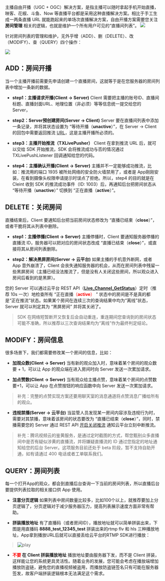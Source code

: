 主播自由开播（UGC + OGC）解决方案，是指主播可以随时拿起手机开始直播，映客、花椒、斗鱼、Now 等直播平台都是采用这种直播解决方案。相比于手工生成一两条直播 URL 就能跑起来的单场次直播解决方案，自由开播方案需要您关注 **房间管理** 相关的逻辑，也就是维护一个所有用户可见的“直播间列表”。
![](http://imgcache.tce.fsphere.cn/image/mc.qcloudimg.com/static/img/960995a7912e87179f5c2e1c72eb5f25/image.jpg)

针对房间列表的管理和维护，无外乎增（ADD）、删（DELETE）、改（MODIFY）、查（QUERY）四个操作：

![](http://imgcache.tce.fsphere.cn/image/mc.qcloudimg.com/static/img/c937eb83b212750e839c57355e0a4c63/image.png)

<h2 id="ADD">ADD：房间开播</h2>

当一个主播开播前需要先申请创建一个直播房间，这就等于是在您服务器的房间列表中增加一条新的数据。

- **step1：主播请求开播(Client -> Server)**
Client 需要把主播的账号ID、直播间标题、直播封面URL、地理位置（非必须）等等信息统一提交给您的 Server，

- **step2：Server预创建房间(Server -> Client)**
Server 要在直播间列表中添加一条记录，并将其状态设置为 “等待开播（**unactive**）”，在 Server -> Client 的回包中需要返回推流 [URL](http://tce.fsphere.cn/document/product/454/9875)，这是主播开播所必须的。

- **step3：主播开始推流（TXLivePusher）**
Client 在拿到推流 URL 后，就可以交给 SDK 开始推流，SDK 会将推流成功与否的情况通过 TXLivePushListener  回调通知给您的代码。 

- **step4：主播确认开播(Client -> Server)**
主播并不一定能够成功推流，比如：推流用的端口 1935 被所处网络的安全防火墙禁用了，或者是 App刚刚安装，在看到摄像头权限申请提示时误点了拒绝。所以，step4 的目的就是在 Cleint 收到 SDK 的推流成功事件（ID: 1003）后，再通知后台把房间状态从  “等待开播（**unactive**）” 切换到 “正在直播（**active**）”。

<h2 id="DELETE">DELETE：关闭房间</h2>

直播结束后，Client 要通知后台把当前房间状态修改为 “直播已结束（**close**）”，或者干脆将其从列表中删除。

- **step1：主播停播(Client -> Server)**
主播停播时，Client 要通知服务器停播的直播流 ID，服务器可以把对应的房间状态改成  “直播已结束（**close**）”，或直接将其从房间列表删除。

- **step2：解决黑屏房间(Server -> 云平台)**
如果主播的手机意外断网，或者 App 意外崩溃了，Client 会丧失通知服务器的机会，从而在房间列表中残留一些黑屏房间（主播已经没法推流了，但是没有人关闭这些房间，所以观众进入房间后看到的是黑屏）。

 您的 Server 可以通过云平台 REST API（**[Live_Channel_GetStatus](http://tce.fsphere.cn/doc/api/258/5958)**）定时（推荐 10s 一次）地检查所有 “正在直播<font color='red'>（**active**）</font> ” 状态中的房间是不是真的都是“正在推流”状态。如果某个房间在连续三次的查询结果中均为“离线”状态，Server 就可以判定其为 “黑屏房间” 并将其关闭了。
 > SDK 在网络短暂断开又恢复后会自动重连，重连期间您查询到的房间状态可能不准确，所以推荐以三次查询结果均为“离线”作为最终判定结论。

<h2 id="MODIFY">MODIFY：房间信息</h2>

很多场景下，我们都需要修改某一个房间的信息，比如：

- **加观众数(Client -> Server)**
当有新的观众加入时，意味着某个房间的观众数要 + 1，可以让 App 的观众端在进入房间时向 Server 发送一次累加请求。

- **加点赞数(Client -> Server)**
当有观众给主播点赞，意味着某个房间的点赞数要+1，可以让 App 在点赞按钮的响应函数中向 Server 发送一次累加请求。
> 补充：完整的点赞实现方案还要用聊天室的消息通道将点赞消息广播给所有的观众。

- **违规禁播(Server -> 云平台)**
当监管人员发现某一房间内容涉及违规行为时，需要对其禁播，意味着该房间的状态要改为 “直播已结束（**close**）”，同时，禁播需要您的 Server 通过 REST API [开启关闭推流](http://tce.fsphere.cn/doc/api/258/5959) 通知云平台立刻中断推流。
> 补充：腾讯视频云的鉴黄服务，是通过定时截图的方式，帮您甄别众多直播间中是否有疑似涉黄的直播流，并将嫌疑直播流的 ID 通过您指定的地址通知给您的后台 Server。这项服务目前还处于 beta 阶段，暂不支持自助开通，如有请通过 400 电话或者工单联系我们。

<h2 id="QUERY">QUERY：房间列表</h2>

每一个打开App的观众，都会到直播后台查询一下当前的房间列表，所以直播后台要提供列表拉取的相关接口供 App 使用。

- **注意分页逻辑**
如果列表中房间数量比较多，比如100个以上，就推荐要加上分页逻辑了，分页逻辑对于减少服务器压力，提高列表展示速度方面非常有帮助。

- **拼装播放地址**
有了直播码（或者房间ID），播放地址就可以简单拼装出来，下图是用直播码 **8888_test_12345_test** 拼装出来的rtmp flv 和 hls 三种播放地址，App拿到播放URL后就可以直接丢给云平台的RTMP SDK进行播放：
> ![play](http://imgcache.tce.fsphere.cn/image/mccdn.qcloud.com/static/img/8438aadc91d16a1f02921bb178881893/image.png)

- **<font color='red'>不要</font> 在 Client 拼装播放地址**
播放地址要由服务器下发，而不是 Client 拼装，这样能让您的系统更具灵活性。随着业务的发展，您可能会考虑在播放端增加播放防盗链，避免您的直播视频被盗用，而播放防盗链签名只有可能在服务器签发，故客户端拼装逻辑根本无法满足这个需求。
